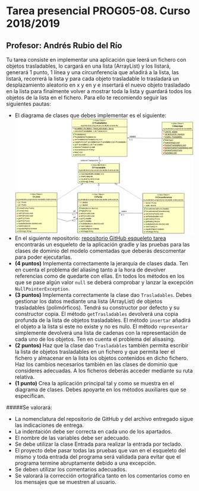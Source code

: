 # Tarea presencial PROG05-08. Curso 2018/2019
## Profesor: Andrés Rubio del Río
Tu tarea consiste en implementar una aplicación que leerá un fichero con objetos trasladables, lo cargará en una lista (ArrayList) y los listará, generará 1 punto, 1 línea y una circunferencia que añadirá a la lista, las listará, recorrerá la lista y para cada objeto trasladable lo trasladará un desplazamiento aleatorio en x y en y e insertará el nuevo objeto trasladado en la lista para finalmente volver a mostrar toda la lista y guardará todos los objetos de la lista en el fichero. Para ello te recomiendo seguir las siguientes pautas:

- El diagrama de clases que debes implementar es el siguiente:
![Diagrama de clases para trasladables](src/main/resources/trasladable.png)
- En el siguiente repositorio: [repositorio GitHub esqueleto tarea](https://github.com/JRJimenezReyes/Trasladables) encontrarás un esqueleto de la aplicación gradle y las pruebas para las clases de dominio del modelo comentadas que deberás descomentar para poder ejecutarlas.
- **(4 puntos)** Implementa correctamente la jerarquía de clases dada. Ten en cuenta el problema del aliasing tanto a la hora de devolver referencias como de quedarte con ellas. En todos los métodos en los que se pase algún valor `null` se deberá comprobar y lanzar la excepción `NullPointerException`.
- **(3 puntos)** Implementa correctamente la clase dao `Trasladables`. Debes gestionar los datos mediante una lista (ArrayList) de objetos trasladables (polimórficos). Tendrá su constructor por defecto y su constructor copia. El método `getTrasladables` devolverá una copia profunda de la lista de objetos trasladables. El método `insertar` añadirá el objeto a la lista si este no existe y no es nulo. El método `representar` simplemente devolverá una lista de cadenas con la representación de cada uno de los objetos. Ten en cuenta el problema del alisasing.
- **(2 puntos)** Haz que la clase dao `Trasladables` también permita escribir la lista de objetos trasladables en un fichero y que permita leer el fichero y almacenar en la lista los objetos contenidos en dicho fichero. Haz los cambios necesarios también en las clases de dominio que consideres adecuadas. A los ficheros deberás acceder mediante su ruta relativa.
- **(1 punto)** Crea la aplicación principal tal y como se muestra en el diagrama de clases. Debes apoyarte en los métodos auxiliares que se especifican.

#####Se valorará:

- La nomenclatura del repositorio de GitHub y del archivo entregado sigue las indicaciones de entrega.
- La indentación debe ser correcta en cada uno de los apartados.
- El nombre de las variables debe ser adecuado.
- Se debe utilizar la clase Entrada para realizar la entrada por teclado.
- El proyecto debe pasar todas las pruebas que van en el esqueleto del mismo y toda entrada del programa será validada para evitar que el programa termine abruptamente debido a una excepción.
- Se deben utilizar los comentarios adecuados.
- Se valorará la corrección ortográfica tanto en los comentarios como en los mensajes que se muestren al usuario.
